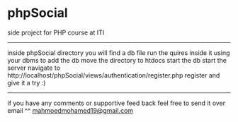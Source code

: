 # phpSocial
side project for PHP course at ITI

**********************
inside phpSocial directory you will find a db file 
run the quires inside it using your dbms to add the db
move the directory to htdocs
start the db 
start the server 
navigate to http://localhost/phpSocial/views/authentication/register.php
register and give it a try :) 

**********************
if you have any comments or supportive feed back feel free to send it over email ^^ mahmoedmohamed19@gmail.com
